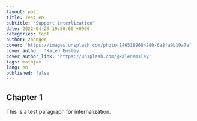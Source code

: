```yaml
---
layout: post
title: Test en
subtitle: "Support interlization"
date: 2022-04-29 19:50:00 +0900
categories: test
author: zhonger
cover: 'https://images.unsplash.com/photo-1465189684280-6a8fa9b19a7a'
cover_author: 'Kalen Emsley'
cover_author_link: 'https://unsplash.com/@kalenemsley'
tags: mathjax 
lang: en
published: false
---
```


## Chapter 1

This is a test paragraph for internalization.
